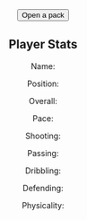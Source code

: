 <html>
<head>
    <title>Pack Opening</title>
</head>
<style>
    body {
        background-image: url('https://i.ytimg.com/vi/vpjWI1e0Mbk/maxresdefault.jpg');
        background-size: cover;
        background-repeat: no-repeat;
        text-align: center;
    }
</style>
<body>
    <button id="open-pack-button">Open a pack</button>
    <div>
        <h2>Player Stats</h2>
        <p>Name: <span id="player-name"></span></p>
        <p>Position: <span id="player-position"></span></p>
        <p>Overall: <span id="player-overall"></span></p>
        <p>Pace: <span id="player-pace"></span></p>
        <p>Shooting: <span id="player-shooting"></span></p>
        <p>Passing: <span id="player-passing"></span></p>
        <p>Dribbling: <span id="player-dribbling"></span></p>
        <p>Defending: <span id="player-defending"></span></p>
        <p>Physicality: <span id="player-physicality"></span></p>
        <!-- Add more player attributes here -->
    </div>
    <script>
        // Function to request data from the backend
        function openPack() {
            fetch('/api/open_pack')  // Replace '/api/open_pack' with the actual endpoint on your Flask server
                .then(response => response.json())
                .then(data => {
                    // Process and display the data in your HTML
                    document.getElementById('player-name').textContent = data.name;
                    document.getElementById('player-position').textContent = data.position;
                    document.getElementById('player-overall').textContent = data.overall;
                    document.getElementById('player-pace').textContent = data.pace;
                    document.getElementById('player-shooting').textContent = data.shooting;
                    document.getElementById('player-passing').textContent = data.passing;
                    document.getElementById('player-dribbling').textContent = data.dribbling;
                    document.getElementById('player-defending').textContent = data.defending;
                    document.getElementById('player-physicality').textContent = data.physicality;
                    // Add more lines to display other player attributes
                });
        }
        // Add a click event listener to the "Open a pack" button
        document.getElementById("open-pack-button").addEventListener("click", openPack);
    </script>
</body>
</html>
